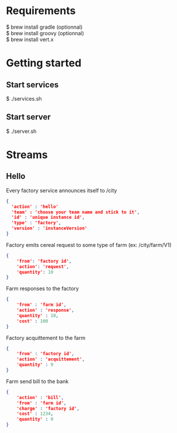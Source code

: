 # Requirements

$ brew install gradle (optionnal)  
$ brew install groovy (optionnal)  
$ brew install vert.x  

# Getting started

## Start services
$ ./services.sh

## Start server
$ ./server.sh

# Streams

## Hello

Every factory service announces itself to /city

```json
{
  'action' : 'hello'
  'team' : 'choose your team name and stick to it',
  'id' : 'unique instance id',
  'type' : 'factory',
  'version' : 'instanceVersion'
}
```

Factory emits cereal request to some type of farm (ex: /city/farm/V1)

```json
{
    'from': 'factory id',
    'action': 'request',
    'quantity': 10
}
```

Farm responses to the factory

```json
{
    'from' : 'farm id',
    'action' : 'response',
    'quantity' : 10,
    'cost' : 100
}
``` 

Factory acquittement to the farm

```json
{
    'from' : 'factory id',
    'action' : 'acquittement',
    'quantity' : 9
}
``` 

Farm send bill to the bank

```json
{
    'action' : 'bill',
    'from' : 'farm id',
    'charge' : 'factory id',
    'cost' : 1234,
    'quantity' : 9
}
```

